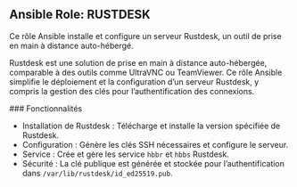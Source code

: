 ## Ansible Role: RUSTDESK
Ce rôle Ansible installe et configure un serveur Rustdesk, un outil de prise en main à distance auto-hébergé.

Rustdesk est une solution de prise en main à distance auto-hébergée, comparable à des outils comme UltraVNC ou TeamViewer. Ce rôle Ansible simplifie le déploiement et la configuration d’un serveur Rustdesk, y compris la gestion des clés pour l’authentification des connexions.

### Fonctionnalités
  - Installation de Rustdesk : Télécharge et installe la version spécifiée de Rustdesk.
  - Configuration : Génère les clés SSH nécessaires et configure le serveur.
  - Service : Crée et gère les service `hbbr` et `hbbs` Rustdesk.
  - Sécurité : La clé publique est générée et stockée pour l’authentification dans `/var/lib/rustdesk/id_ed25519.pub`.